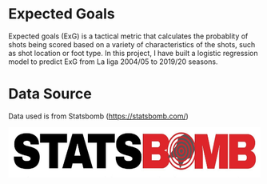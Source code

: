 # Expected Goals
Expected goals (ExG) is a tactical metric that calculates the probablity of shots being scored based on a variety of characteristics of the shots, such as shot location or foot type. In this project, I have built a logistic regression model to predict ExG from La liga 2004/05 to 2019/20 seasons. 

# Data Source
Data used is from Statsbomb (https://statsbomb.com/) 

<img src= "Images/Statsbomb_Logo.jpg" height=100>

